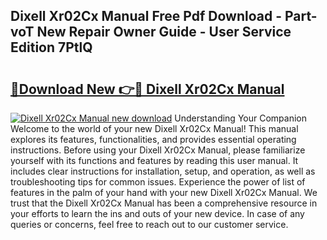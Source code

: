 ## Dixell Xr02Cx Manual Free Pdf Download - Part-voT New Repair Owner Guide - User Service Edition 7PtlQ

# <h2><a href="http://bc25932.oget.top/?id=Dixell+Xr02Cx+Manual">🔗Download New 👉🔴 Dixell Xr02Cx Manual</a></h2>

[![Dixell Xr02Cx Manual new download](https://i.imgur.com/5g1atiW.png)](http://bc25932.oget.top/?id=Dixell+Xr02Cx+Manual)
Understanding Your Companion Welcome to the world of your new Dixell Xr02Cx Manual! This manual explores its features, functionalities, and provides essential operating instructions. Before using your Dixell Xr02Cx Manual, please familiarize yourself with its functions and features by reading this user manual. It includes clear instructions for installation, setup, and operation, as well as troubleshooting tips for common issues. Experience the power of list of features in the palm of your hand with your new Dixell Xr02Cx Manual. We trust that the Dixell Xr02Cx Manual has been a comprehensive resource in your efforts to learn the ins and outs of your new device. In case of any queries or concerns, feel free to reach out to our customer service.
